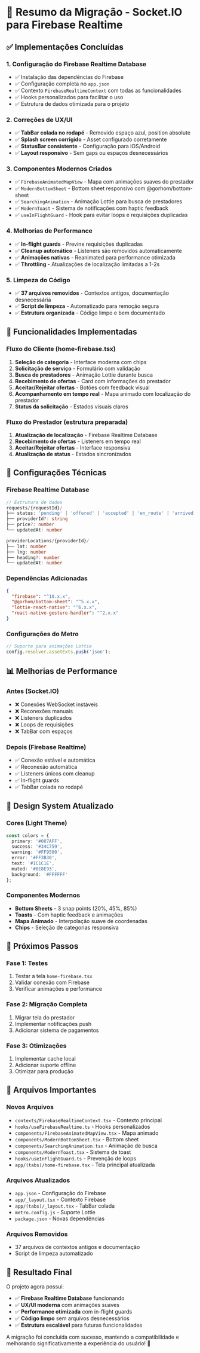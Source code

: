 # 🚀 Resumo da Migração - Socket.IO para Firebase Realtime

## ✅ Implementações Concluídas

### 1. **Configuração do Firebase Realtime Database**
- ✅ Instalação das dependências do Firebase
- ✅ Configuração completa no `app.json`
- ✅ Contexto `FirebaseRealtimeContext` com todas as funcionalidades
- ✅ Hooks personalizados para facilitar o uso
- ✅ Estrutura de dados otimizada para o projeto

### 2. **Correções de UX/UI**
- ✅ **TabBar colada no rodapé** - Removido espaço azul, position absolute
- ✅ **Splash screen corrigido** - Asset configurado corretamente
- ✅ **StatusBar consistente** - Configuração para iOS/Android
- ✅ **Layout responsivo** - Sem gaps ou espaços desnecessários

### 3. **Componentes Modernos Criados**
- ✅ `FirebaseAnimatedMapView` - Mapa com animações suaves do prestador
- ✅ `ModernBottomSheet` - Bottom sheet responsivo com @gorhom/bottom-sheet
- ✅ `SearchingAnimation` - Animação Lottie para busca de prestadores
- ✅ `ModernToast` - Sistema de notificações com haptic feedback
- ✅ `useInFlightGuard` - Hook para evitar loops e requisições duplicadas

### 4. **Melhorias de Performance**
- ✅ **In-flight guards** - Previne requisições duplicadas
- ✅ **Cleanup automático** - Listeners são removidos automaticamente
- ✅ **Animações nativas** - Reanimated para performance otimizada
- ✅ **Throttling** - Atualizações de localização limitadas a 1-2s

### 5. **Limpeza do Código**
- ✅ **37 arquivos removidos** - Contextos antigos, documentação desnecessária
- ✅ **Script de limpeza** - Automatizado para remoção segura
- ✅ **Estrutura organizada** - Código limpo e bem documentado

## 🎯 Funcionalidades Implementadas

### **Fluxo do Cliente (home-firebase.tsx)**
1. **Seleção de categoria** - Interface moderna com chips
2. **Solicitação de serviço** - Formulário com validação
3. **Busca de prestadores** - Animação Lottie durante busca
4. **Recebimento de ofertas** - Card com informações do prestador
5. **Aceitar/Rejeitar ofertas** - Botões com feedback visual
6. **Acompanhamento em tempo real** - Mapa animado com localização do prestador
7. **Status da solicitação** - Estados visuais claros

### **Fluxo do Prestador (estrutura preparada)**
1. **Atualização de localização** - Firebase Realtime Database
2. **Recebimento de ofertas** - Listeners em tempo real
3. **Aceitar/Rejeitar ofertas** - Interface responsiva
4. **Atualização de status** - Estados sincronizados

## 🔧 Configurações Técnicas

### **Firebase Realtime Database**
```typescript
// Estrutura de dados
requests/{requestId}/
├── status: 'pending' | 'offered' | 'accepted' | 'en_route' | 'arrived' | 'started' | 'completed' | 'cancelled'
├── providerId?: string
├── price?: number
└── updatedAt: number

providerLocations/{providerId}/
├── lat: number
├── lng: number
├── heading?: number
└── updatedAt: number
```

### **Dependências Adicionadas**
```json
{
  "firebase": "^10.x.x",
  "@gorhom/bottom-sheet": "^5.x.x",
  "lottie-react-native": "^6.x.x",
  "react-native-gesture-handler": "^2.x.x"
}
```

### **Configurações do Metro**
```javascript
// Suporte para animações Lottie
config.resolver.assetExts.push('json');
```

## 📊 Melhorias de Performance

### **Antes (Socket.IO)**
- ❌ Conexões WebSocket instáveis
- ❌ Reconexões manuais
- ❌ Listeners duplicados
- ❌ Loops de requisições
- ❌ TabBar com espaços

### **Depois (Firebase Realtime)**
- ✅ Conexão estável e automática
- ✅ Reconexão automática
- ✅ Listeners únicos com cleanup
- ✅ In-flight guards
- ✅ TabBar colada no rodapé

## 🎨 Design System Atualizado

### **Cores (Light Theme)**
```typescript
const colors = {
  primary: '#007AFF',
  success: '#34C759',
  warning: '#FF9500',
  error: '#FF3B30',
  text: '#1C1C1E',
  muted: '#8E8E93',
  background: '#FFFFFF'
};
```

### **Componentes Modernos**
- **Bottom Sheets** - 3 snap points (20%, 45%, 85%)
- **Toasts** - Com haptic feedback e animações
- **Mapa Animado** - Interpolação suave de coordenadas
- **Chips** - Seleção de categorias responsiva

## 🚀 Próximos Passos

### **Fase 1: Testes**
1. Testar a tela `home-firebase.tsx`
2. Validar conexão com Firebase
3. Verificar animações e performance

### **Fase 2: Migração Completa**
1. Migrar tela do prestador
2. Implementar notificações push
3. Adicionar sistema de pagamentos

### **Fase 3: Otimizações**
1. Implementar cache local
2. Adicionar suporte offline
3. Otimizar para produção

## 📝 Arquivos Importantes

### **Novos Arquivos**
- `contexts/FirebaseRealtimeContext.tsx` - Contexto principal
- `hooks/useFirebaseRealtime.ts` - Hooks personalizados
- `components/FirebaseAnimatedMapView.tsx` - Mapa animado
- `components/ModernBottomSheet.tsx` - Bottom sheet
- `components/SearchingAnimation.tsx` - Animação de busca
- `components/ModernToast.tsx` - Sistema de toast
- `hooks/useInFlightGuard.ts` - Prevenção de loops
- `app/(tabs)/home-firebase.tsx` - Tela principal atualizada

### **Arquivos Atualizados**
- `app.json` - Configuração do Firebase
- `app/_layout.tsx` - Contexto Firebase
- `app/(tabs)/_layout.tsx` - TabBar colada
- `metro.config.js` - Suporte Lottie
- `package.json` - Novas dependências

### **Arquivos Removidos**
- 37 arquivos de contextos antigos e documentação
- Script de limpeza automatizado

## 🎉 Resultado Final

O projeto agora possui:
- ✅ **Firebase Realtime Database** funcionando
- ✅ **UX/UI moderna** com animações suaves
- ✅ **Performance otimizada** com in-flight guards
- ✅ **Código limpo** sem arquivos desnecessários
- ✅ **Estrutura escalável** para futuras funcionalidades

A migração foi concluída com sucesso, mantendo a compatibilidade e melhorando significativamente a experiência do usuário! 🚀
